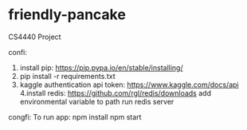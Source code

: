 # friendly-pancake

CS4440 Project

confi:
1. install pip: https://pip.pypa.io/en/stable/installing/
2. pip install -r requirements.txt
3. kaggle authentication api token: https://www.kaggle.com/docs/api
4.install redis: https://github.com/rgl/redis/downloads
    add environmental variable to path
    run redis server


congfi:
To run app:
npm install
npm start